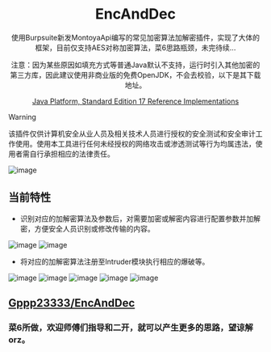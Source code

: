 <div align="center">
<h1 align="center">EncAndDec</h1>

<p>使用Burpsuite新发MontoyaApi编写的常见加密算法加解密插件，实现了大体的框架，目前仅支持AES对称加密算法，菜6思路瓶颈，未完待续...</p>

注意：因为某些原因如填充方式等普通Java默认不支持，运行时引入其他加密的第三方库，因此建议使用非商业版的免费OpenJDK，不会去校验，以下是其下载地址。

[Java Platform, Standard Edition 17 Reference Implementations](https://jdk.java.net/java-se-ri/17-MR1)

</div>

> [!WARNING]
> 该插件仅供计算机安全从业人员及相关技术人员进行授权的安全测试和安全审计工作使用。使用本工具进行任何未经授权的网络攻击或渗透测试等行为均属违法，使用者需自行承担相应的法律责任。

![image](https://github.com/user-attachments/assets/fb47c267-d5b1-45b8-be28-aff6efb54a92)


## 当前特性

- 识别对应的加解密算法及参数后，对需要加密或解密内容进行配置参数并加解密，方便安全人员识别或修改传输的内容。

![image](https://github.com/user-attachments/assets/befd7382-dce1-4f9a-9db3-ca306b35f405)
![image](https://github.com/user-attachments/assets/046c048c-003b-4a24-a75a-36d2fd847b0f)


- 将对应的加解密算法注册至Intruder模块执行相应的爆破等。

![image](https://github.com/user-attachments/assets/72066111-2a62-4e36-a1a1-d6f895f28bc9)
![image](https://github.com/user-attachments/assets/28853795-81df-4479-9c57-53e216466cfe)
![image](https://github.com/user-attachments/assets/e4b76a88-9a54-4731-a373-cb15557d710f)
![image](https://github.com/user-attachments/assets/faf3a51d-2680-4de0-b7cd-4dc0f84db826)
![image](https://github.com/user-attachments/assets/fc34d7f3-d492-4726-b536-0778f16f8651)


## [Gppp23333/EncAndDec](https://github.com/Gppp23333/EncAndDec)

### 菜6所做，欢迎师傅们指导和二开，就可以产生更多的思路，望谅解orz。
